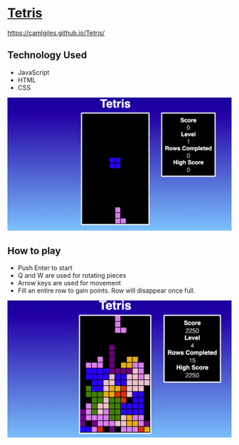 # [Tetris](https://camlgiles.github.io/Tetris/)

https://camlgiles.github.io/Tetris/

## Technology Used
- JavaScript
- HTML
- CSS

![tetris](https://github.com/Camlgiles/Tetris/blob/master/image2.png)


## How to play
- Push Enter to start
- Q and W are used for rotating pieces
- Arrow keys are used for movement
- Fill an entire row to gain points. Row will disappear once full.

![tetris](https://github.com/Camlgiles/Tetris/blob/master/image3.png)

